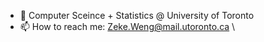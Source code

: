 - 🔭 Computer Sceince + Statistics @ University of Toronto
- 📫 How to reach me: Zeke.Weng@mail.utoronto.ca \
